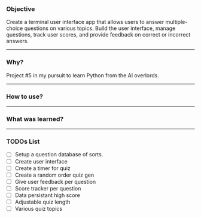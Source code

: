 ### Objective
Create a terminal user interface app that allows users to answer multiple-choice questions on various topics.
Build the user interface, manage questions, track user scores, and provide feedback on correct or incorrect answers.

---
### Why?
Project #5 in my pursuit to learn Python from the AI overlords.

---
### How to use?


---
### What was learned?


---
### TODOs List
- [ ] Setup a question database of sorts.
- [ ] Create user interface
- [ ] Create a timer for quiz
- [ ] Create a random order quiz gen
- [ ] Give user feedback per question
- [ ] Score tracker per question
- [ ] Data persistant high score
- [ ] Adjustable quiz length
- [ ] Various quiz topics